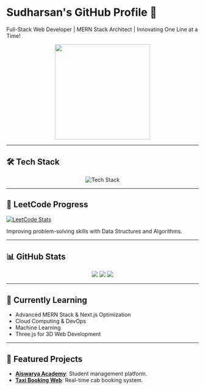 # Sudharsan's GitHub Profile 🚀

Full-Stack Web Developer | MERN Stack Architect | Innovating One Line at a Time!

<div align="center">
  <img src="https://media.giphy.com/media/f3iwJFOVOwuy7K6FFw/giphy.gif" width="250" />
</div>

---

## 🛠️ Tech Stack

<p align="center">
  <img src="https://skillicons.dev/icons?i=html,css,js,java,react,nodejs,mongodb,git,github,vscode,figma" alt="Tech Stack" />
</p>

---

## 🏅 LeetCode Progress

[![LeetCode Stats](https://leetcard.jacoblin.cool/SUDHARSAN_CSBS?theme=dark&font=FiraCode)](https://leetcode.com/u/SUDHARSAN_CSBS/)

Improving problem-solving skills with Data Structures and Algorithms.

---

## 📊 GitHub Stats

<div align="center">
  <img src="https://github-readme-streak-stats.herokuapp.com/?user=SUDHARSAN-KSRCT&theme=tokyonight&hide_border=true" />
  <img src="https://github-readme-stats.vercel.app/api?username=SUDHARSAN-KSRCT&show_icons=true&theme=tokyonight&hide_border=true" />
  <img src="https://github-readme-stats.vercel.app/api/top-langs/?username=SUDHARSAN-KSRCT&layout=compact&theme=tokyonight&hide_border=true" />
</div>

---

## 🌱 Currently Learning

- Advanced MERN Stack & Next.js Optimization
- Cloud Computing & DevOps
- Machine Learning
- Three.js for 3D Web Development

---

## 🌟 Featured Projects

- **[Aiswarya Academy](https://github.com/SUDHARSAN-KSRCT/Aiswarya-Academy)**: Student management platform.
- **[Taxi Booking Web](https://github.com/SUDHARSAN-KSRCT/Taxi-Booking-Web)**: Real-time cab booking system.
